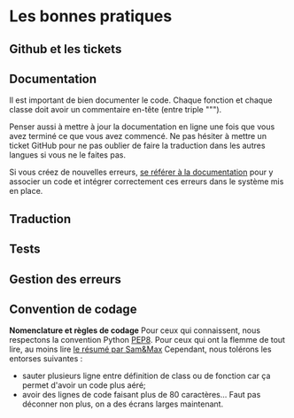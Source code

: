 # Les bonnes pratiques


## Github et les tickets

## Documentation
Il est important de bien documenter le code. Chaque fonction et chaque classe doit avoir un commentaire en-tête (entre triple """).

Penser aussi à mettre à jour la documentation en ligne une fois que vous avez terminé ce que vous avez commencé. Ne pas hésiter à mettre un ticket GitHub pour ne pas oublier de faire la traduction dans les autres langues si vous ne le faites pas.

Si vous créez de nouvelles erreurs, [se référer à la documentation](https://hackmd.io/JwRgzAhgJgbA7DAtCaAGRAWAHAIx4vAMy0RjMmCyzFRBiA==) pour y associer un code et intégrer correctement ces erreurs dans le système mis en place.
 
 
## Traduction

## Tests

## Gestion des erreurs

## Convention de codage
**Nomenclature et règles de codage**
Pour ceux qui connaissent, nous respectons la convention Python [PEP8](https://www.python.org/dev/peps/pep-0008/). Pour ceux qui ont la flemme de tout lire, au moins lire [le résumé par Sam&Max](http://sametmax.com/le-pep8-en-resume/)
Cependant, nous tolérons les entorses suivantes :
 - sauter plusieurs ligne entre définition de class ou de fonction car ça permet d'avoir un code plus aéré;
 - avoir des lignes de code faisant plus de 80 caractères... Faut pas déconner non plus, on a des écrans larges maintenant.